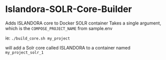 # Islandora-SOLR-Core-Builder
Adds ISLANDORA core to Docker SOLR container
Takes a single argument, which is the `COMPOSE_PROJECT_NAME` from sample.env

ie:   `./build_core.sh my_project`

will add a Solr core called ISLANDORA to a container named `my_project_solr_1`
